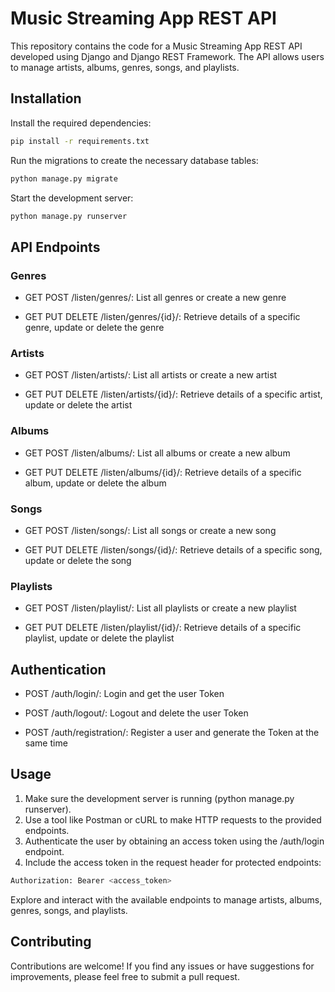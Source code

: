 # Music Streaming App REST API
This repository contains the code for a Music Streaming App REST API developed using Django and Django REST Framework. The API allows users to manage artists, albums, genres, songs, and playlists.

## Installation
Install the required dependencies:
```bash
pip install -r requirements.txt
```
Run the migrations to create the necessary database tables:
```bash
python manage.py migrate
```
Start the development server:
```bash
python manage.py runserver
```
## API Endpoints
### Genres

* GET POST /listen/genres/: List all genres or create a new genre 

* GET PUT DELETE /listen/genres/{id}/: Retrieve details of a specific genre, update or delete the genre

### Artists

* GET POST /listen/artists/: List all artists or create a new artist

* GET PUT DELETE /listen/artists/{id}/: Retrieve details of a specific artist, update or delete the artist

### Albums

* GET POST /listen/albums/: List all albums or create a new album

* GET PUT DELETE /listen/albums/{id}/: Retrieve details of a specific album, update or delete the album

### Songs

* GET POST /listen/songs/: List all songs or create a new song

* GET PUT DELETE /listen/songs/{id}/: Retrieve details of a specific song, update or delete the song

### Playlists

* GET POST /listen/playlist/: List all playlists or create a new playlist

* GET PUT DELETE /listen/playlist/{id}/: Retrieve details of a specific playlist, update or delete the playlist

## Authentication

* POST /auth/login/: Login and get the user Token

* POST /auth/logout/: Logout and delete the user Token

* POST /auth/registration/: Register a user and generate the Token at the same time

## Usage

1. Make sure the development server is running (python manage.py runserver).
2. Use a tool like Postman or cURL to make HTTP requests to the provided endpoints.
3. Authenticate the user by obtaining an access token using the /auth/login endpoint.
4. Include the access token in the request header for protected endpoints:

```bash
Authorization: Bearer <access_token>
```

Explore and interact with the available endpoints to manage artists, albums, genres, songs, and playlists.

## Contributing
Contributions are welcome! If you find any issues or have suggestions for improvements, please feel free to submit a pull request.
